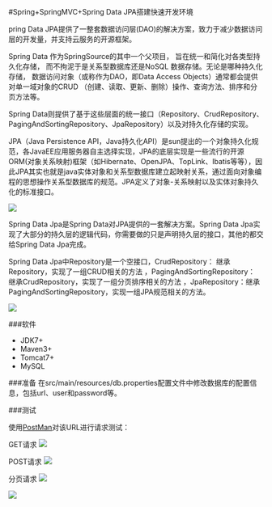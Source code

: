 #Spring+SpringMVC+Spring Data JPA搭建快速开发环境

pring Data JPA提供了一整套数据访问层(DAO)的解决方案，致力于减少数据访问层的开发量，并支持云服务的开源框架。

Spring Data 作为SpringSource的其中一个父项目， 旨在统一和简化对各类型持久化存储， 而不拘泥于是关系型数据库还是NoSQL 数据存储。无论是哪种持久化存储， 数据访问对象（或称作为DAO，即Data Access Objects）通常都会提供对单一域对象的CRUD （创建、读取、更新、删除）操作、查询方法、排序和分页方法等。

Spring Data则提供了基于这些层面的统一接口（Repository、CrudRepository、PagingAndSortingRepository、JpaRepository）以及对持久化存储的实现。

JPA（Java Persistence API，Java持久化API）是sun提出的一个对象持久化规范，各JavaEE应用服务器自主选择实现，JPA的底层实现是一些流行的开源ORM(对象关系映射)框架（如Hibernate、OpenJPA、TopLink、Ibatis等等），因此JPA其实也就是java实体对象和关系型数据库建立起映射关系，通过面向对象编程的思想操作关系型数据库的规范。JPA定义了对象-关系映射以及实体对象持久化的标准接口。

![](https://github.com/silence940109/SSS/blob/master/image/JPA.png)

Spring Data Jpa是Spring Data对JPA提供的一套解决方案。Spring Data Jpa实现了大部分的持久层的逻辑代码，你需要做的只是声明持久层的接口，其他的都交给Spring Data Jpa完成。

Spring Data Jpa中Repository是一个空接口，CrudRepository： 继承Repository，实现了一组CRUD相关的方法 ，PagingAndSortingRepository： 继承CrudRepository，实现了一组分页排序相关的方法 ，JpaRepository：继承PagingAndSortingRepository，实现一组JPA规范相关的方法。

![](https://github.com/silence940109/SSS/blob/master/image/JPA1.png)

###软件
* JDK7+
* Maven3+
* Tomcat7+
* MySQL

###准备
在src/main/resources/db.properties配置文件中修改数据库的配置信息，包括url、user和password等。

###测试

使用[PostMan](https://github.com/silence940109/Java/tree/master/chrome_postman)对该URL进行请求测试：

GET请求
![](https://github.com/silence940109/SSS/blob/master/image/getCountByAge.png)

POST请求
![](https://github.com/silence940109/SSS/blob/master/image/delete.png)

分页请求
![](https://github.com/silence940109/SSS/blob/master/image/pagesort1.png)

![](https://github.com/silence940109/SSS/blob/master/image/pagesort2.png)
